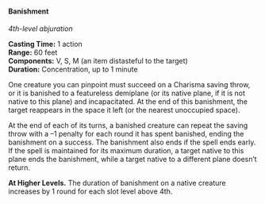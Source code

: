 #### Banishment
<!-- markdownlint-disable link-image-reference-definitions -->
[_metadata_:spell_name]:- "Banishment"
[_metadata_:spell_level]:- "4"
[_metadata_:spell_school]:- "abjuration"
[_metadata_:ritual]:- "false"
[_metadata_:casting_time_amount]:- "1"
[_metadata_:casting_time_unit]:- "action"
[_metadata_:target]:- "One creature you can pinpoint within range"
[_metadata_:range]:- "60 feet"
[_metadata_:components_verbal]:- "true"
[_metadata_:components_somatic]:- "true"
[_metadata_:components_material]:- "true"
[_metadata_:components_material_description]:- "an item distasteful to the target"
[_metadata_:duration]:- "1 minute"
[_metadata_:concentration]:- "true"
[_metadata_:saving_throw]:- "Charisma"
[_metadata_:saving_throw_success]:- "avoids_effect, ends_effect"
[_metadata_:compared_to_wotc_srd_5.1]:- "mechanics_different_wording_different"
[_metadata_:compared_to_a5e_srd]:- "mechanics_same_wording_different"
<!-- markdownlint-disable-next-line no-emphasis-as-heading -->
_4th-level abjuration_

**Casting Time:** 1 action \
**Range:** 60 feet \
**Components:** V, S, M (an item distasteful to the target) \
**Duration:** Concentration, up to 1 minute

One creature you can pinpoint must succeed on a Charisma saving throw, or it is banished to a featureless demiplane (or its native plane, if it is not native to this plane) and incapacitated.
At the end of this banishment, the target reappears in the space it left (or the nearest unoccupied space).

At the end of each of its turns, a banished creature can repeat the saving throw with a –1 penalty for each round it has spent banished, ending the banishment on a success.
The banishment also ends if the spell ends early.
If the spell is maintained for its maximum duration, a target native to this plane ends the banishment, while a target native to a different plane doesn’t return.

**At Higher Levels.**
The duration of banishment on a native creature increases by 1 round for each slot level above 4th.
